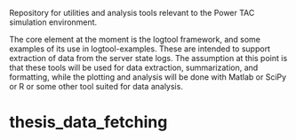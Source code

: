 Repository for utilities and analysis tools relevant to the Power TAC simulation environment.

The core element at the moment is the logtool framework, and some examples of its use in logtool-examples. These are intended to support extraction of data from the server state logs. The assumption at this point is that these tools will be used for data extraction, summarization, and formatting, while the plotting and analysis will be done with Matlab or SciPy or R or some other tool suited for data analysis.
# thesis_data_fetching
